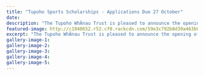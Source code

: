 ```yaml
---
title: "Tupoho Sports Scholarships - Applications Due 27 October"
date: 
description: "The Tupoho WhÄnau Trust is pleased to announce the opening of nominations toward the 2017/2018 Tupoho Sports Scholarships. Applications Due 27 October 2017."
featured-image: http://c1940652.r52.cf0.rackcdn.com/59e3c792b8d39a463b0001da/Tupoho-Whanau-Trust-emblem.jpg
excerpt: "The Tupoho WhÄnau Trust is pleased to announce the opening of nominations toward the 2017/2018 Tupoho Sports Scholarships. Applications Due 27 October 2017."
gallery-image-1: 
gallery-image-2: 
gallery-image-3: 
gallery-image-4: 
gallery-image-5: 
---
```

